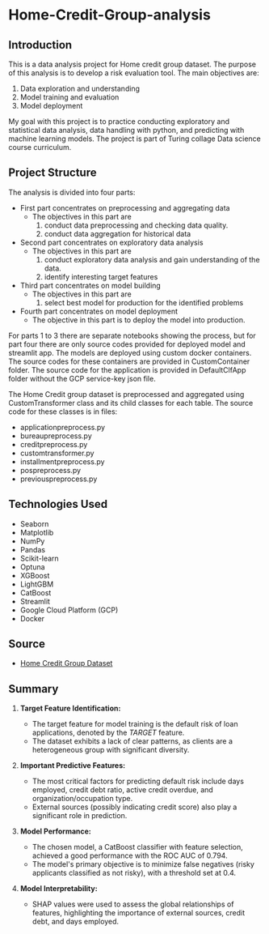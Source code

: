 # Home-Credit-Group-analysis

## Introduction
This is a data analysis project for Home credit group dataset. The purpose of this analysis is to develop a risk evaluation tool. The main objectives are:

1. Data exploration and understanding
2. Model training and evaluation
3. Model deployment

My goal with this project is to practice conducting exploratory and statistical data analysis, data handling with python, and predicting with machine learning models. The project is part of Turing collage Data science course curriculum. 

## Project Structure
The analysis is divided into four parts:
- First part concentrates on preprocessing and aggregating data
	- The objectives in this part are 
        1. conduct data preprocessing and checking data quality. 
        2. conduct data aggregation for historical data
- Second part concentrates on exploratory data analysis
    - The objectives in this part are 
        1. conduct exploratory data analysis and gain understanding of the data. 
        2. identify interesting target features
- Third part concentrates on model building
    - The objectives in this part are 
        1. select best model for production for the identified problems
- Fourth part concentrates on model deployment
    - The objective in this part is to deploy the model into production. 
	
For parts 1 to 3 there are separate notebooks showing the process, but for part four there are only source codes provided for deployed model and streamlit app. The models are deployed using custom docker containers. The source codes for these containers are provided in CustomContainer folder. The source code for the application is provided in DefaultClfApp folder without the GCP service-key json file.


The Home Credit group dataset is preprocessed and aggregated using CustomTransformer class and its child classes for each table. The source code for these classes is in files:
- applicationpreprocess.py
- bureaupreprocess.py
- creditpreprocess.py
- customtransformer.py
- installmentpreprocess.py
- pospreprocess.py
- previouspreprocess.py

## Technologies Used
- Seaborn
- Matplotlib
- NumPy
- Pandas
- Scikit-learn
- Optuna
- XGBoost
- LightGBM
- CatBoost
- Streamlit
- Google Cloud Platform (GCP)
- Docker

## Source
- [Home Credit Group Dataset](https://www.kaggle.com/c/home-credit-default-risk)

## Summary

1. **Target Feature Identification:**
   - The target feature for model training is the default risk of loan applications, denoted by the *TARGET* feature.
   - The dataset exhibits a lack of clear patterns, as clients are a heterogeneous group with significant diversity.

2. **Important Predictive Features:**
   - The most critical factors for predicting default risk include days employed, credit debt ratio, active credit overdue, and organization/occupation type.
   - External sources (possibly indicating credit score) also play a significant role in prediction.

3. **Model Performance:**
   - The chosen model, a CatBoost classifier with feature selection, achieved a good performance with the ROC AUC of 0.794.
   - The model's primary objective is to minimize false negatives (risky applicants classified as not risky), with a threshold set at 0.4.

4. **Model Interpretability:**
   - SHAP values were used to assess the global relationships of features, highlighting the importance of external sources, credit debt, and days employed.
